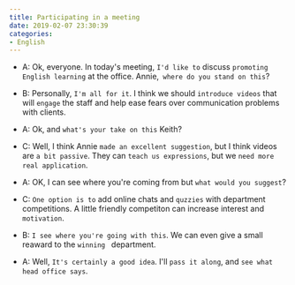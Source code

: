 ```yaml
---
title: Participating in a meeting
date: 2019-02-07 23:30:39
categories:
- English
---
```


- A: Ok, everyone. In today's meeting, `I'd like to` discuss `promoting English learning` at the office. Annie,` where do you stand on this`?

- B: Personally, `I'm all for it`. I think we should `introduce videos` that will `engage` the staff and help ease fears over communication problems with clients.

- A: Ok, and `what's your take on this` Keith?

- C: Well, I think Annie `made an excellent suggestion`, but I think videos are `a bit passive`. They can `teach us expressions`, but we `need more real application`.

- A: OK, I can see where you're coming from but `what would you suggest`?

- C: `One option is to` add online chats and `quzzies` with department competitions. A little friendly competiton can increase interest and `motivation`.

- B: `I see where you're going with this`. We can even give a small reaward to the `winning ` department.

- A: Well, `It's certainly a good idea`. I'll `pass it along`, and `see what head office says`. 


